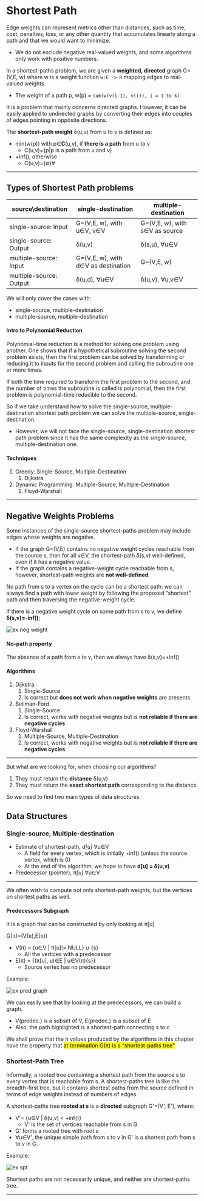 # Shortest Path
Edge weights can represent metrics other than distances, such as time, cost,
penalties, loss, or any other quantity that accumulates linearly along a path and
that we would want to minimize.
* We do not exclude negative real-valued weights, and some algorithms only work with positive numbers.

In a shortest-paths problem, we are given a **weighted, directed** graph G=(V,E, w) where
w is a weight function `w:E -> R` mapping edges to real-valued weights.
* The weight of a path p, w(p) = `sum(w(v(i-1), v(i)), i = 1 to k)`

It is a problem that mainly concerns directed graphs. However, it can be easily applied to
undirected graphs by converting their edges into couples of edges pointing in opposite directions.

The **shortest-path weight** δ(u,v) from u to v is defined as:
* min(w(p)) with p∈**C**(u,v), if **there is a path** from u to v
  * C(u,v)={p|p is a path from u and v}
* +inf(), otherwise
  * C(u,v)={∅}∀

---

## Types of Shortest Path problems
| source\destination     | single-destination                  | multiple-destination          |
|------------------------|-------------------------------------|-------------------------------|
| single-source: Input   | G=(V,E, w), with u∈V, v∈V           | G=(V,E, w), with s∈V as source|
| single-source: Output  | δ(u,v)                              | δ(s,u), ∀u∈V                  |
| multiple-source: Input | G=(V,E, w), with d∈V as destination | G=(V,E, w)                    |
| multiple-source: Output | δ(u,d), ∀u∈V                        | δ(u,v), ∀u,v∈V                |

We will only cover the cases with: 
* single-source, multiple-destination
* multiple-source, multiple-destination

#### Intro to Polynomial Reduction
Polynomial-time reduction is a method for solving one problem using another. 
One shows that if a hypothetical subroutine solving the second problem exists, 
then the first problem can be solved by transforming or reducing it to inputs 
for the second problem and calling the subroutine one or more times. 

If both the time required to transform the first problem to the second, 
and the number of times the subroutine is called is polynomial, 
then the first problem is polynomial-time reducible to the second.

So if we take understand how to solve the single-source, multiple-destination shortest path problem
we can solve the multiple-source, single-destination.
* However, we will not face the single-source, single-destination shortest path problem since 
it has the same complexity as the single-source, multiple-destination one.

#### Techniques
1. Greedy: Single-Source, Multiple-Destination 
   1. Dijkstra
2. Dynamic Programming: Multiple-Source, Multiple-Destination
   1. Floyd-Warshall

---

## Negative Weights Problems
Some instances of the single-source shortest-paths problem may include edges
whose weights are negative.
* If the graph G=(V,E) contains no negative weight cycles reachable from the source s, 
then for all v∈V, the shortest-path δ(s,v) well-defined, even if it has a negative value. 
* If the graph contains a negative-weight cycle reachable from s, however, shortest-path weights
are **not well-defined**. 

No path from s to a vertex on the cycle can be a shortest path: we can always find a path with lower weight by following the proposed
“shortest” path and then traversing the negative-weight cycle. 

If there is a negative weight cycle on some path from s to v, we define **δ(s,v)=-inf()**;

![ex neg weight](https://github.com/PayThePizzo/DataStrutucures-Algorithms/blob/main/Resources/exnegw.jpg?raw=TRUE)

#### No-path property
The absence of a path from s to v, then we always have δ(s,v)=+inf()

#### Algorithms
1. Dijkstra
   1. Single-Source
   2. Is correct but **does not work when negative weights** are presents
2. Bellman-Ford 
   1. Single-Source
   2. Is correct, works with negative weights but is **not reliable if there are negative cycles**
3. Floyd-Warshall
   1. Multiple-Source, Multiple-Destination
   2. Is correct, works with negative weights but is **not reliable if there are negative cycles**
   
---

But what are we looking for, when choosing our algorithms?
1. They must return the **distance** δ(u,v)
2. They must return the **exact shortest path** corresponding to the distance

So we need to find two main types of data structures.


## Data Structures

### Single-source, Multiple-destination
* Estimate of shortest-path, *d[u]* ∀u∈V
  * A field for every vertex, which is initially +inf() (unless the source vertex, which is 0)
  * At the end of the algorithm, we hope to have **d[u] = δ(u,v)**
* Predecessor (pointer), _π[u]_ ∀u∈V

---
We often wish to compute not only shortest-path weights, but the vertices on shortest paths as well.

#### Predecessors Subgraph
It is a graph that can be constructed by only looking at π[u]

G(π)=(V(π),E(π))
* V(π) = {u∈V | π[u]!= NULL} ∪ {s}
  * All the vertices with a predecessor
* E(π) = {(π[u], u)∈E | u∈V(π)\{s}}
  * Source vertex has no predecessor

Example: 

![ex pred graph](https://github.com/PayThePizzo/DataStrutucures-Algorithms/blob/main/Resources/expredgraph.png?raw=TRUE)

We can easily see that by looking at the predecessors, we can build a graph.
* V(predec.) is a subset of V, E(predec.) is a subset of E
* Also, the path highlighted is a shortest-path connecting s to c

We shall prove that the π values produced by the algorithms in this chapter have
the property that <mark>at termination G(π) is a “shortest-paths tree"</mark>

### Shortest-Path Tree
Informally, a rooted tree containing a shortest path from the source s to every vertex 
that is reachable from s. A shortest-paths tree is like the breadth-first tree, but it contains shortest paths 
from the source defined in terms of edge weights instead of numbers of edges.

A shortest-paths tree **rooted at s** is a **directed** subgraph G'=(V', E'), where:
* V'= {u∈V | δ(u,v) < +inf()}
  * V' is the set of vertices reachable from s in G
* G' forms a rooted tree with root s
* ∀u∈V', the unique simple path from s to v in G' is a shortest path from s to v in G.

Example:

![ex spt](https://github.com/PayThePizzo/DataStrutucures-Algorithms/blob/main/Resources/exspt.png?raw=TRUE)

Shortest paths are not necessarily unique, and neither are shortest-paths tree.

---

